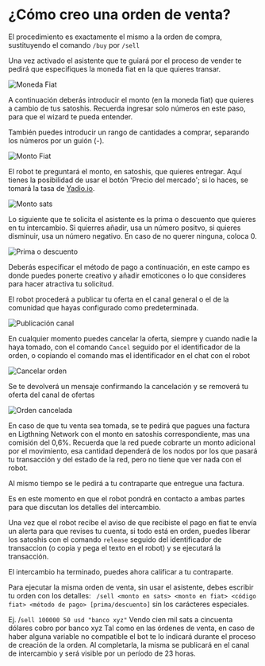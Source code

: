 #  ¿Cómo creo una orden de venta?

El procedimiento es exactamente el mismo a la orden de compra, sustituyendo el comando  `/buy` por `/sell`

Una vez activado el asistente que te guiará por el proceso de vender te pedirá que especifiques la moneda fiat en la que quieres transar.

![Moneda Fiat](./assets/images/fiat.jpg)

A continuación deberás introducir el monto (en la moneda fiat) que quieres a cambio de tus satoshis. Recuerda ingresar solo números en este paso, para que el wizard te pueda entender.

También puedes introducir un rango de cantidades a comprar, separando los números por un guión (-).

![Monto Fiat](./assets/images/amount.jpg)

El robot te preguntará el monto, en satoshis, que quieres entregar. Aquí tienes la posibilidad de usar el botón 'Precio del mercado'; si lo haces, se tomará la tasa de [Yadio.io](https://yadio.io/).

![Monto sats](./assets/images/amount-sats-market-price.jpg)

Lo siguiente que te solicita el asistente es la prima o descuento que quieres en tu intercambio. Si quierres añadir, usa un número positvo, si quieres disminuir, usa un número negativo. En caso de no querer ninguna, coloca 0.

![Prima o descuento](./assets/images/sales-robot-response.jpg)

Deberás especificar el método de pago a continuación, en este campo es donde puedes ponerte creativo y añadir emoticones o lo que consideres para hacer atractiva tu solicitud.

El robot procederá a publicar tu oferta en el canal general o el de la comunidad que hayas configurado como predeterminada.

![Publicación canal](./assets/images/channel-publication.jpg)

En cualquier momento puedes cancelar la oferta, siempre y cuando nadie la haya tomado, con el comando `Cancel` seguido por el identificador de la orden, o copiando el comando mas el identificador en el chat con el robot

![Cancelar orden](./assets/images/cancel-order-comand.jpg)

Se te devolverá un mensaje confirmando la cancelación y se removerá tu oferta del canal de ofertas

![Orden cancelada](./assets/images/cancel-order.jpg)

En caso de que tu venta sea tomada, se te pedirá que pagues una factura en Ligthning Network con el monto en satoshis correspondiente, mas una comisión del 0,6%. Recuerda que la red puede cobrarte un monto adicional por el movimiento, esa cantidad dependerá de los nodos por los que pasará tu transacción y del estado de la red, pero no tiene que ver nada con el robot.

Al mismo tiempo se le pedirá a tu contraparte que entregue una factura. 

Es en este momento en que el robot pondrá en contacto a ambas partes para que discutan los detalles del intercambio. 

Una vez que el robot recibe el aviso de que recibiste el pago en fiat te envía un alerta para que revises tu cuenta, si todo está en orden, puedes liberar los satoshis con el comando `release` seguido del identificador de transaccion (o copia y pega el texto en el robot) y se ejecutará la transacción.

El intercambio ha terminado, puedes ahora calificar a tu contraparte.

Para ejecutar la misma orden de venta, sin usar el asistente, debes escribir tu orden con los detalles: ` /sell <monto en sats> <monto en fiat> <código fiat> <método de pago> [prima/descuento]`  sin los carácteres especiales.

Ej. /`sell 100000 50 usd "banco xyz"` Vendo cien mil sats a cincuenta dólares cobro por banco xyz
Tal como en las órdenes de venta, en caso de haber alguna variable no compatible el bot te lo indicará durante el proceso de creación de la orden. Al completarla, la misma se publicará en el canal de intercambio y será visible por un período de 23 horas.
